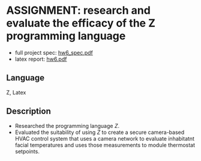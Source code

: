 # ASSIGNMENT: research and evaluate the efficacy of the Z programming language
 - full project spec: [hw6_spec.pdf](https://github.com/jpicchi18/programming-languages-course-projects/blob/main/hw_6/hw6_spec.pdf)
 - latex report: [hw6.pdf](https://github.com/jpicchi18/programming-languages-course-projects/blob/main/hw_6/hw6.pdf)

## Language
Z, Latex

## Description
- Researched the programming language *Z*.
- Evaluated the suitability of using *Z* to create a secure camera-based HVAC control system that uses a camera network to evaluate inhabitatnt facial temperatures
and uses those measurements to module thermostat setpoints.
